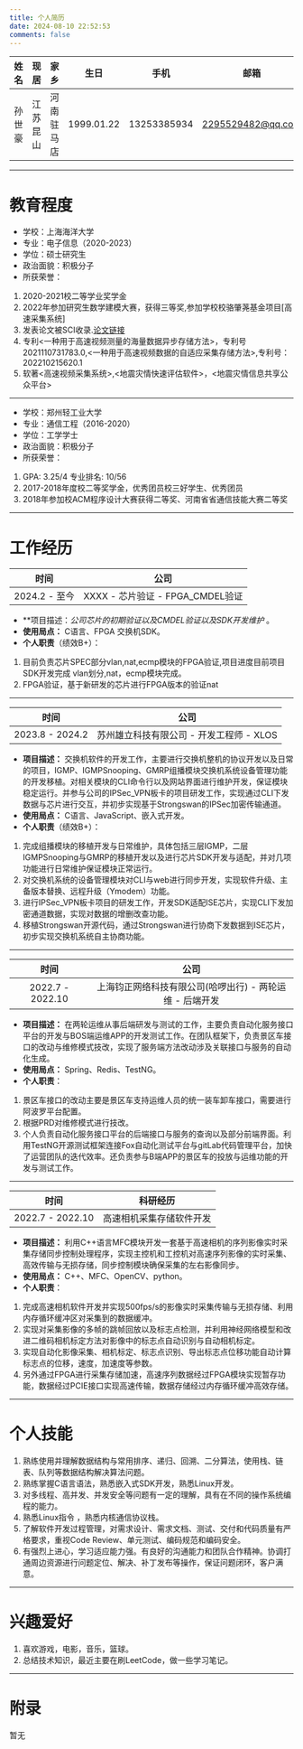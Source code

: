 ```yaml
---
title: 个人简历
date: 2024-08-10 22:52:53
comments: false
---
```


|  姓名  |   现居  |    家乡  |    生日    |     手机     |        邮箱           |
|:-----:|:-------:|:-------:|:----------:|:-----------:|:---------------------:|
| 孙世豪 | 江苏昆山 | 河南驻马店 | 1999.01.22 | 13253385934 | 2295529482@qq.com |

---

# 教育程度
* 学校：上海海洋大学
* 专业：电子信息（2020-2023）
* 学位：硕士研究生
* 政治面貌：积极分子
* 所获荣誉：
 1. 2020-2021校二等学业奖学金
 2. 2022年参加研究生数学建模大赛，获得三等奖,参加学校校骆肇荛基金项目[高速采集系统]
 3. 发表论文<Adaptive Buffer Capture And Storage For High-Speed Camera>被SCI收录.[论文链接](https://ieeexplore.ieee.org/document/9999657)
 4. 专利<一种用于高速视频测量的海量数据异步存储方法>，专利号2021110731783.0,<一种用于高速视频数据的自适应采集存储方法>,专利号：202210215620.1
 5. 软著<高速视频采集系统>,<地震灾情快速评估软件>，<地震灾情信息共享公众平台>
---
* 学校：郑州轻工业大学
* 专业：通信工程（2016-2020）
* 学位：工学学士
* 政治面貌：积极分子
* 所获荣誉：
 1. GPA: 3.25/4 专业排名: 10/56
 2. 2017-2018年度校二等奖学金，优秀团员校三好学生、优秀团员
 3. 2018年参加校ACM程序设计大赛获得二等奖、河南省省通信技能大赛二等奖

---

# 工作经历

|       时间        |                       公司            | 
|:----------------:|:-------------------------------------:|
| 2024.2 - 至今 | XXXX - 芯片验证 - FPGA_CMDEL验证 |

* **项目描述：*公司芯片的初期验证以及CMDEL验证以及SDK开发维护* 。
* **使用局点：** C语言、FPGA 交换机SDK。
* **个人职责**（绩效B+）：
 1. 目前负责芯片SPEC部分vlan,nat,ecmp模块的FPGA验证,项目进度目前项目SDK开发完成 vlan划分,nat，ecmp模块完成。
 2. FPGA验证，基于新研发的芯片进行FPGA版本的验证nat

---
|     时间      |                      公司                     | 
|:------------:|:---------------------------------------------:|
| 2023.8 - 2024.2 | 苏州雄立科技有限公司 - 开发工程师 - XLOS |

* **项目描述：** 交换机软件的开发工作，主要进行交换机整机的协议开发以及日常的项目，IGMP、IGMPSnooping、GMRP组播模块交换机系统设备管理功能的开发移植。对相关模块的CLI命令行以及网站界面进行维护开发，保证模块稳定运行。并参与公司的IPSec_VPN板卡的项目研发工作，实现通过CLI下发数据与芯片进行交互，并初步实现基于Strongswan的IPSec加密传输通道。
* **使用局点：** C语言、JavaScript、嵌入式开发。
* **个人职责**（绩效B+）：
 1. 完成组播模块的移植开发与日常维护，具体包括三层IGMP，二层IGMPSnooping与GMRP的移植开发以及进行芯片SDK开发与适配，并对几项功能进行日常维护保证模块正常运行。
 2. 对交换机系统的设备管理模块对CLI与web进行同步开发，实现软件升级、主备版本替换、远程升级（Ymodem）功能。
 3. 进行IPSec_VPN板卡项目的研发工作，开发SDK适配ISE芯片，实现CLI下发加密通道数据，实现对数据的增删改查功能。
 4. 移植Strongswan开源代码，通过Strongswan进行协商下发数据到ISE芯片，初步实现交换机系统自主协商功能。

---
|     时间      |                      公司                     | 
|:------------:|:---------------------------------------------:|
| 2022.7 - 2022.10 | 上海钧正网络科技有限公司(哈啰出行) - 两轮运维 - 后端开发 |

* **项目描述：** 在两轮运维从事后端研发与测试的工作，主要负责自动化服务接口平台的开发与BOS端运维APP的开发测试工作。在团队框架下，负责景区车接口的改动与维修模式技改，实现了服务端方法改动涉及关联接口与服务的自动化生成。
* **使用局点：** Spring、Redis、TestNG。
* **个人职责**：
 1. 景区车接口的改动主要是景区车支持运维人员的统一装车卸车接口，需要进行阿波罗平台配置。
 2. 根据PRD对维修模式进行技改。
 3. 个人负责自动化服务接口平台的后端接口与服务的查询以及部分前端界面。利用TestNG开源测试框架连接Fox自动化测试平台与gitLab代码管理平台，加快了运营团队的迭代效率。还负责参与B端APP的景区车的投放与运维功能的开发与测试工作。

---

|       时间        |        科研经历             | 
|:----------------:|:--------------------------:|
| 2022.7 - 2022.10 | 高速相机采集存储软件开发 |

* **项目描述：** 利用C++语言MFC模块开发一套基于高速相机的序列影像实时采集存储同步控制处理程序，实现主控机和工控机对高速序列影像的实时采集、高效传输与无损存储，同步控制模块确保采集的左右影像同步。
* **使用局点：** C++、MFC、OpenCV、python。
* **个人职责**：
 1. 完成高速相机软件开发并实现500fps/s的影像实时采集传输与无损存储、利用内存循环缓冲区对采集到的数据缓冲。
 2. 实现对采集影像的多帧的跳帧回放以及标志点检测，并利用神经网络模型和改进二维码相机标定方法对影像中的标志点自动识别与自动相机标定。
 3. 实现自动化影像采集、相机标定、标志点识别、导出标志点位移功能自动计算标志点的位移，速度，加速度等参数。
 4. 另外通过FPGA进行采集存储加速，高速序列数据经过FPGA模块实现暂存功能，数据经过PCIE接口实现高速传输，数据存储经过内存循环缓冲高效存储。

---

# 个人技能

 1. 熟练使用并理解数据结构与常用排序、递归、回溯、二分算法，使用栈、链表、队列等数据结构解决算法问题。
 2. 熟练掌握C语言语法，熟悉嵌入式SDK开发，熟悉Linux开发。
 3. 对多线程、高并发、并发安全等问题有一定的理解，具有在不同的操作系统编程的能力。
 4. 熟悉Linux指令 ，熟悉内核通信协议栈。
 5. 了解软件开发过程管理，对需求设计、需求文档、测试、交付和代码质量有严格要求，重视Code Review、单元测试、编码规范和编码安全。
 6. 有强烈上进心，学习适应能力强。有良好的沟通能力和团队合作精神。协调打通周边资源进行问题定位、解决、补丁发布等操作，保证问题闭环，客户满意。

---

# 兴趣爱好

1. 喜欢游戏，电影，音乐，篮球。
2. 总结技术知识，最近主要在刷LeetCode，做一些学习笔记。 

---

# 附录
  暂无
